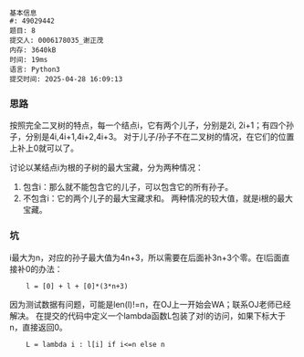 ```
基本信息
#: 49029442
题目: 8
提交人: 0006178035_谢正茂
内存: 3640kB
时间: 19ms
语言: Python3
提交时间: 2025-04-28 16:09:13
```

### 思路 
按照完全二叉树的特点，每一个结点i，它有两个儿子，分别是2i, 2i+1；有四个孙子，分别是4i,4i+1,4i+2,4i+3。
对于儿子/孙子不在二叉树的情况，在它们的位置上补上0就可以了。

讨论以某结点i为根的子树的最大宝藏，分为两种情况：
1. 包含i：那么就不能包含它的儿子，可以包含它的所有孙子。
2. 不包含i：它的两个儿子的最大宝藏求和。 
两种情况的较大值，就是i根的最大宝藏。

### 坑
i最大为n，对应的孙子最大值为4n+3，所以需要在后面补3n+3个零。在l后面直接补0的办法：
```
    l = [0] + l + [0]*(3*n+3)
```
因为测试数据有问题，可能是len(l)!=n，在OJ上一开始会WA；联系OJ老师已经解决。
在提交的代码中定义一个lambda函数L包装了对l的访问，如果下标大于n，直接返回0。
```
    L = lambda i : l[i] if i<=n else n
```
